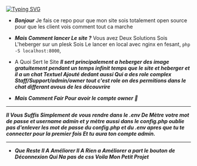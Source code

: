 [![Typing SVG](https://readme-typing-svg.demolab.com?font=Courgette&size=30&pause=1000&color=F7F7F7&random=false&width=435&lines=Repository-by+xql.dev+%F0%9F%92%8E)](https://git.io/typing-svg)


- ***Bonjour*** Je fais ce repo pour que mon site sois totalement open source pour que les client vois comment tout ca marche 

- ***Mais Comment lancer Le site ?*** Vous avez Deux Solutions Sois L'heberger sur un plesk Sois Le lancer en local avec nginx en fesant,
`php -S localhost:8000`,

- A Quoi Sert le Site ***Il sert principalement a heberger des image gratuitement pendant un temps infinit temps que le site et heberger et il a un chat Textuel Ajouté dedant aussi Qui a des role complex Staff/Support/admin/owner tout c'est role on des permitions dans le chat differant avous de les découvrire***

- ***Mais Comment Fair Pour avoir le compte owner 🤔***
--------------------------------------------------------------------------------------------------------------------------------------------------------------

***Il Vous Suffis Simplement de vous rendre dans le .env De Mètre votre mot de passe et username admin et y mètre aussi dans le config.php oublie pas d'enlever les mot de passe du config.php et du .env apres que tu te connecter pour la premier fois Et tu aura ton compte admin.***

--------------------------------------------------------------------------------------------------------------------------------------------------------------

- ***Que Reste Il A Améliorer Il A Rien a Améliorer a part le bouton de Déconnexion Qui Na pas de css Voila Mon Petit Projet***
